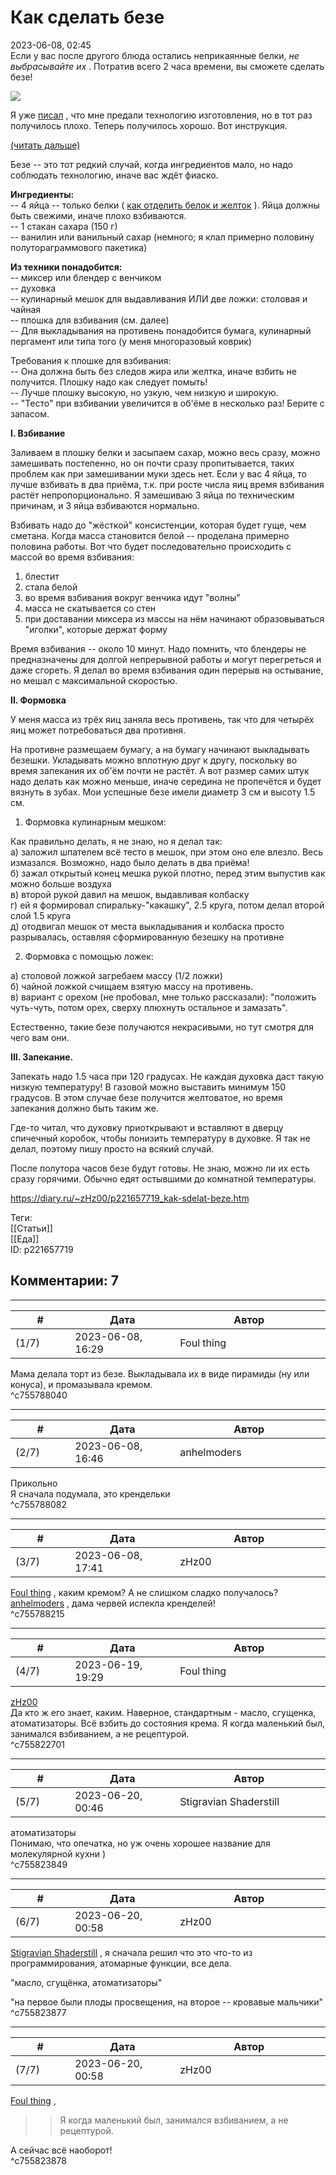Как сделать безе
================

  
2023-06-08, 02:45  
 Если у вас после другого блюда остались неприкаянные белки,  *не выбрасывайте их*  . Потратив всего 2 часа времени, вы сможете сделать безе!   
   
   [![](https://i.yapx.ru/WIFfDl.jpg)](https://yapx.ru/image/WIFfD)     
   
 Я уже  [писал](Прецизионно)  , что мне предали технологию изготовления, но в тот раз получилось плохо. Теперь получилось хорошо. Вот инструкция.   
   
  [(читать дальше)](https://zHz00.diary.ru/p221657719.htm?index=1#linkmore221657719m1)      
   
 Безе -- это тот редкий случай, когда ингредиентов мало, но надо соблюдать технологию, иначе вас ждёт фиаско.   
   
  **Ингредиенты:**    
 -- 4 яйца -- только белки (  [как отделить белок и желток](https://www.youtube.com/watch?v=gzAm0UYqZ8I)  ). Яйца должны быть свежими, иначе плохо взбиваются.   
 -- 1 стакан сахара (150 г)   
 -- ванилин или ванильный сахар (немного; я клал примерно половину полутораграммового пакетика)   
   
  **Из техники понадобится:**    
 -- миксер или блендер с венчиком   
 -- духовка   
 -- кулинарный мешок для выдавливания ИЛИ две ложки: столовая и чайная   
 -- плошка для взбивания (см. далее)   
 -- Для выкладывания на противень понадобится бумага, кулинарный пергамент или типа того (у меня многоразовый коврик)   
   
 Требования к плошке для взбивания:   
 -- Она должна быть без следов жира или желтка, иначе взбить не получится. Плошку надо как следует помыть!   
 -- Лучше плошку высокую, но узкую, чем низкую и широкую.   
 -- "Тесто" при взбивании увеличится в об'ёме в несколько раз! Берите с запасом.   
   
  **I. Взбивание**    
   
 Заливаем в плошку белки и засыпаем сахар, можно весь сразу, можно замешивать постепенно, но он почти сразу пропитывается, таких проблем как при замешивании муки здесь нет. Если у вас 4 яйца, то лучше взбивать в два приёма, т.к. при росте числа яиц время взбивания растёт непропорционально. Я замешиваю 3 яйца по техническим причинам, и 3 яйца взбиваются нормально.   
   
 Взбивать надо до "жёсткой" консистенции, которая будет гуще, чем сметана. Когда масса становится белой -- проделана примерно половина работы. Вот что будет последовательно происходить с массой во время взбивания:   
   
 1) блестит   
 2) стала белой   
 3) во время взбивания вокруг венчика идут "волны"   
 4) масса не скатывается со стен   
 5) при доставании миксера из массы на нём начинают образовываться "иголки", которые держат форму   
   
 Время взбивания -- около 10 минут. Надо помнить, что блендеры не предназначены для долгой непрерывной работы и могут перегреться и даже сгореть. Я делал во время взбивания один перерыв на остывание, но мешал с максимальной скоростью.   
   
  **II. Формовка**    
   
 У меня масса из трёх яиц заняла весь противень, так что для четырёх яиц может потребоваться два противня.   
   
 На противне размещаем бумагу, а на бумагу начинают выкладывать безешки. Укладывать можно вплотную друг к другу, поскольку во время запекания их об'ём почти не растёт. А вот размер самих штук надо делать как можно меньше, иначе середина не пропечётся и будет вязнуть в зубах. Мои успешные безе имели диаметр 3 см и высоту 1.5 см.   
   
 1. Формовка кулинарным мешком:   
   
 Как правильно делать, я не знаю, но я делал так:   
 а) заложил шпателем всё тесто в мешок, при этом оно еле влезло. Весь измазался. Возможно, надо было делать в два приёма!   
 б) зажал открытый конец мешка рукой плотно, перед этим выпустив как можно больше воздуха   
 в) второй рукой давил на мешок, выдавливая колбаску   
 г) ей я формировал спиральку-"какашку", 2.5 круга, потом делал второй слой 1.5 круга   
 д) отодвигал мешок от места выкладывания и колбаска просто разрывалась, оставляя сформированную безешку на противне   
   
 2. Формовка с помощью ложек:   
   
 а) столовой ложкой загребаем массу (1/2 ложки)   
 б) чайной ложкой счищаем взятую массу на противень.   
 в) вариант с орехом (не пробовал, мне только рассказали): "положить чуть-чуть, потом орех, сверху плюхнуть остальное и замазать".   
   
 Естественно, такие безе получаются некрасивыми, но тут смотря для чего вам они.   
   
  **III. Запекание.**    
   
 Запекать надо 1.5 часа при 120 градусах. Не каждая духовка даст такую низкую температуру! В газовой можно выставить минимум 150 градусов. В этом случае безе получится желтоватое, но время запекания должно быть таким же.   
   
 Где-то читал, что духовку приоткрывают и вставляют в дверцу спичечный коробок, чтобы понизить температуру в духовке. Я так не делал, поэтому пишу просто на всякий случай.   
   
 После полутора часов безе будут готовы. Не знаю, можно ли их есть сразу горячими. Обычно едят остывшими до комнатной температуры.     
  
<https://diary.ru/~zHz00/p221657719_kak-sdelat-beze.htm>  
  
Теги:  
[[Статьи]]  
[[Еда]]  
ID: p221657719  


Комментарии: 7
--------------

  


---



|         #         |              Дата              |                     Автор                     |           ID           |
| --- | --- | --- | --- |
| (1/7) | 2023-06-08, 16:29 | Foul thing | c755788040 |

  
 Мама делала торт из безе. Выкладывала их в виде пирамиды (ну или конуса), и промазывала кремом.   
 ^c755788040

---



|         #         |              Дата              |                     Автор                     |           ID           |
| --- | --- | --- | --- |
| (2/7) | 2023-06-08, 16:46 | anhelmoders | c755788082 |

  
 Прикольно   
 Я сначала подумала, это крендельки   
 ^c755788082

---



|         #         |              Дата              |                     Автор                     |           ID           |
| --- | --- | --- | --- |
| (3/7) | 2023-06-08, 17:41 | zHz00 | c755788215 |

  
  [Foul thing](https://foulthing.diary.ru "Temporary Internet Flies")  , каким кремом? А не слишком сладко получалось?   
  [anhelmoders](https://anhelmoders.diary.ru "No plans. Only wonders.")  , дама червей испекла кренделей!   
 ^c755788215

---



|         #         |              Дата              |                     Автор                     |           ID           |
| --- | --- | --- | --- |
| (4/7) | 2023-06-19, 19:29 | Foul thing | c755822701 |

  
  [zHz00](https://zHz00.diary.ru "Untitled")    
 Да кто ж его знает, каким. Наверное, стандартным - масло, сгущенка, атоматизаторы. Всё взбить до состояния крема. Я когда маленький был, занимался взбиванием, а не рецептурой.   
 ^c755822701

---



|         #         |              Дата              |                     Автор                     |           ID           |
| --- | --- | --- | --- |
| (5/7) | 2023-06-20, 00:46 | Stigravian Shaderstill | c755823849 |

  
  атоматизаторы    
 Понимаю, что опечатка, но уж очень хорошее название для молекулярной кухни )   
 ^c755823849

---



|         #         |              Дата              |                     Автор                     |           ID           |
| --- | --- | --- | --- |
| (6/7) | 2023-06-20, 00:58 | zHz00 | c755823877 |

  
  [Stigravian Shaderstill](https://stigravian.diary.ru "Science, Death, Rock-n-Roll")  , я сначала решил что это что-то из программирования, атомарные функции, все дела.   
   
 "масло, сгущёнка, атоматизаторы"   
   
 "на первое были плоды просвещения, на второе -- кровавые мальчики"   
 ^c755823877

---



|         #         |              Дата              |                     Автор                     |           ID           |
| --- | --- | --- | --- |
| (7/7) | 2023-06-20, 00:58 | zHz00 | c755823878 |

  
  [Foul thing](https://foulthing.diary.ru "Temporary Internet Flies")  ,   
 >>Я когда маленький был, занимался взбиванием, а не рецептурой.   
   
 А сейчас всё наоборот!   
 ^c755823878